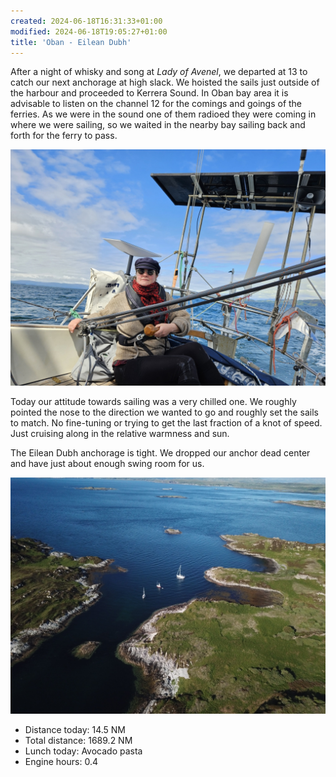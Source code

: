 ```yaml
---
created: 2024-06-18T16:31:33+01:00
modified: 2024-06-18T19:05:27+01:00
title: 'Oban - Eilean Dubh'
---
```


After a night of whisky and song at _Lady of Avenel_, we departed at 13 to catch our next anchorage at high slack. We hoisted the sails just outside of the harbour and proceeded to Kerrera Sound. In Oban bay area it is advisable to listen on the channel 12 for the comings and goings of the ferries. As we were in the sound one of them radioed they were coming in where we were sailing, so we waited in the nearby bay sailing back and forth for the ferry to pass. 

![Image](../2024/b74ca7b4f31c4d73149c4c642f6e6c53.jpg) 

Today our attitude towards sailing was a very chilled one. We roughly pointed the nose to the direction we wanted to go and roughly set the sails to match. No fine-tuning or trying to get the last fraction of a knot of speed. Just cruising along in the relative warmness and sun.

The Eilean Dubh anchorage is tight. We dropped our anchor dead center and have just about enough swing room for us. 

![Image](../2024/be81c4a9c43d9bcbe207357469244876.jpg) 

 * Distance today: 14.5 NM
 * Total distance: 1689.2 NM
 * Lunch today: Avocado pasta
 * Engine hours: 0.4
